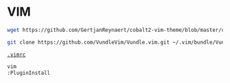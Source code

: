 # VIM

```sh
wget https://github.com/GertjanReynaert/cobalt2-vim-theme/blob/master/colors/cobalt2.vim ~/.vim/colors/cobalt2.vim

```

```sh
git clone https://github.com/VundleVim/Vundle.vim.git ~/.vim/bundle/Vundle.vim
```

[`.vimrc`](.vimrc)

```sh
vim
:PluginInstall

```
